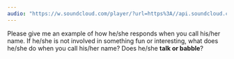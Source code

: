```yaml
---
audio: "https://w.soundcloud.com/player/?url=https%3A//api.soundcloud.com/tracks/1406198617%3Fsecret_token%3Ds-e6mUmj3Cqnv&color=%23ff5500&auto_play=true&hide_related=false&show_comments=true&show_user=true&show_reposts=false&show_teaser=true&visual=true"
---
```


Please give me an example of how he/she responds when you call his/her name. If he/she is not involved in something fun or interesting, what does he/she do when you call his/her name? Does he/she <strong>talk or babble</strong>?